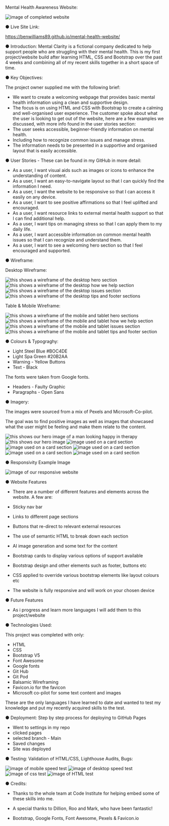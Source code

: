 Mental Health Awareness Website:

![image of completed website](/docs/images/Website%20Overview.png)

● Live Site Link:

https://benwilliams89.github.io/mental-health-website/

● Introduction:
Mental Clarity is a fictional company dedicated to help support people who are struggling with their mental health.
This is my first project/website build after learning HTML, CSS and Bootstrap over the past 4 weeks and combining all of my recent skills together in a short space of time.



● Key Objectives:

The project owner supplied me with the following brief:
- We want to create a welcoming webpage that provides basic mental health information using a clean and supportive design.
- The focus is on using HTML and CSS with Bootstrap to create a calming and well-organised user experience.
The customer spoke about what the user is looking to get out of the website, here are a few examples we discussed, with more info found in the user stories section:
- The user seeks accessible, beginner-friendly information on mental health.
- Including how to recognize common issues and manage stress.
- The information needs to be presented in a supportive and organised layout that is easily accessible.



● User Stories - These can be found in my GitHub in more detail:
  - As a user, I want visual aids such as images or icons to enhance the understanding of content.
  - As a user, I want an easy-to-navigate layout so that I can quickly find the information I need.
  - As a user, I want the website to be responsive so that I can access it easily on any device.
  - As a user, I want to see positive affirmations so that I feel uplifted and encouraged.
  - As a user, I want resource links to external mental health support so that I can find additional help.
  - As a user, I want tips on managing stress so that I can apply them to my daily life.
  - As a user, I want accessible information on common mental health issues so that I can recognize and understand them.
  - As a user, I want to see a welcoming hero section so that I feel encouraged and supported.



 ● Wireframe:

 Desktop Wireframe:

![this shows a wireframe of the desktop hero section](/docs/images/desktop-hero-wireframe.png)
![this shows a wireframe of the desktop how we help section](/docs/images/desktop-how-wireframe.png)
![this shows a wireframe of the desktop issues section](/docs/images/desktop-issues-wireframe.png)
![this shows a wireframe of the desktop tips and footer sections](/docs/images/desktop-tip-footer-wireframe.png)
 
 Table & Mobile Wireframe:

 ![this shows a wireframe of the mobile and tablet hero sections](/docs/images/mobile-tablet-hero-wireframe.png)
 ![this shows a wireframe of the mobile and tablet how we help section](/docs/images/mobile-table-how-wireframe.png)
 ![this shows a wireframe of the mobile and tablet issues section](/docs/images/mobile-tablet-wireframe.png)
 ![this shows a wireframe of the mobile and tablet tips and footer section](/docs/images/mobile-tablet-tips.png)


● Colours & Typograghy:

- Light Steel Blue #BOC4DE
- Light Spa Green #20B2AA
- Warning - Yellow Buttons
- Text - Black

The fonts were taken from Google fonts.

- Headers - Faulty Graphic
- Paragraphs - Open Sans


● Imagery:

The images were sourced from a mix of Pexels and Microsoft-Co-pilot.

The goal was to find positive images as well as images that showcased what the user might be feeling and make them relate to the content.

![this shows our hero image of a man looking happy in therapy](/docs/images/a-person-in-therapy-looking-happy.png)
![this shows our hero image](/docs/images/Mental-Clarity-favicon-icon.png)
![image used on a card section](/docs/images/pexels-ekaterina-bolovtsova-4049991.jpg)
![image used on a card section](/docs/images/pexels-enginakyurt-3356489.jpg)
![image used on a card section](/docs/images/pexels-mastercowley-897817.jpg)
![image used on a card section](/docs/images/pexels-olly-3789215.jpg)
![image used on a card section](/docs/images/pexels-pavel-danilyuk-7658355.jpg)



● Responsivity Example Image

![image of our responsive website](/docs/images/responsive-website.png)



● Website Features

- There are a number of different features and elements across the website. A few are:

- Sticky nav bar
- Links to different page sections
- Buttons that re-direct to relevant external resources
- The use of semantic HTML to break down each section
- AI image generation and some text for the content
- Bootstrap cards to display various options of support available
- Bootstrap design and other elements such as footer, buttons etc
- CSS applied to override various bootstrap elements like layout colours etc
- The website is fully responsive and will work on your chosen device




● Future Features

- As i progress and learn more languages I will add them to this project/website


● Technologies Used: 

This project was completed with only:

- HTML
- CSS
- Bootstrap V5
- Font Awesome
- Google fonts
- Git Hub
- Git Pod
- Balsamic Wireframing
- Favicon.io for the favicon
- Microsoft co-pilot for some text content and images

These are the only languages I have learned to date and wanted to test my knowledge and put my recently acquired skills to the test.




● Deployment: Step by step process for deploying to GitHub Pages

- Went to settings in my repo
- clicked pages
- selected branch - Main
- Saved changes
- Site was deployed



● Testing: Validation of HTML/CSS, Lighthouse Audits, Bugs:

![image of mobile speed test](/docs/images/mobile-lightening-test.png)
![image of desktop speed test](/docs/images/desktop-lightening-test.png)
![image of css test](/docs/images/css-test.png)
![image of HTML test](/docs/images/HTML%20Test.png)


● Credits:

- Thanks to the whole team at Code Institute for helping embed some of these skills into me.

- A special thanks to Dillion, Roo and Mark, who have been fantastic!


- Bootstrap, Google Fonts, Font Awesome, Pexels & Favicon.io